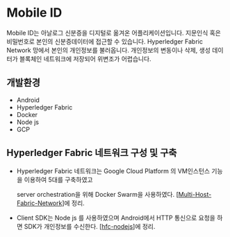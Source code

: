 # Mobile ID

Mobile ID는 아날로그 신분증을 디지털로 옮겨온 어플리케이션입니다. 지문인식 혹은 비밀번호로 본인의 신분증데이터에 접근할 수 있습니다. Hyperledger Fabric Network 망에서 본인의 개인정보를 불러옵니다. 개인정보의 변동이나 삭제, 생성 데이터가 블록체인 네트워크에 저장되어 위변조가 어렵습니다. 



## 개발환경

* Android
* Hyperledger Fabric
* Docker
* Node js
* GCP



## Hyperledger Fabric 네트워크 구성 및 구축

* Hyperledger Fabric 네트워크는 Google Cloud Platform 의 VM인스턴스 기능을 이용하여 5대를 구축하였고

  server orchestration을 위해 Docker Swarm을 사용하였다. 
  [[Multi-Host-Fabric-Network](https://github.com/sjlee1125/Multi-Host-Fabric-Network)]에 정리.

* Client SDK는 Node js 를 사용하였으며 Android에서 HTTP 통신으로 요청을 하면 SDK가 개인정보를 수신한다.
  [[hfc-nodejs](https://github.com/sjlee1125/hfc-nodejs)]에 정리.

